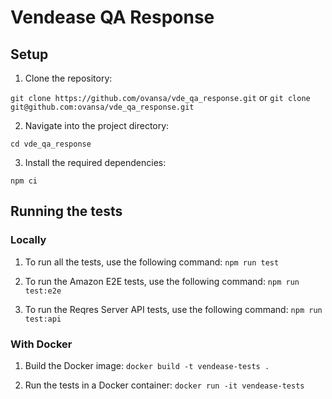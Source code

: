 # Vendease QA Response

## Setup

1. Clone the repository:

`git clone https://github.com/ovansa/vde_qa_response.git` or `git clone git@github.com:ovansa/vde_qa_response.git`

2. Navigate into the project directory:

`cd vde_qa_response`

3. Install the required dependencies:

`npm ci`

## Running the tests

### Locally

1. To run all the tests, use the following command: `npm run test`

2. To run the Amazon E2E tests, use the following command: `npm run test:e2e`

3. To run the Reqres Server API tests, use the following command: `npm run test:api`

### With Docker

1. Build the Docker image: `docker build -t vendease-tests .`

2. Run the tests in a Docker container: `docker run -it vendease-tests`
